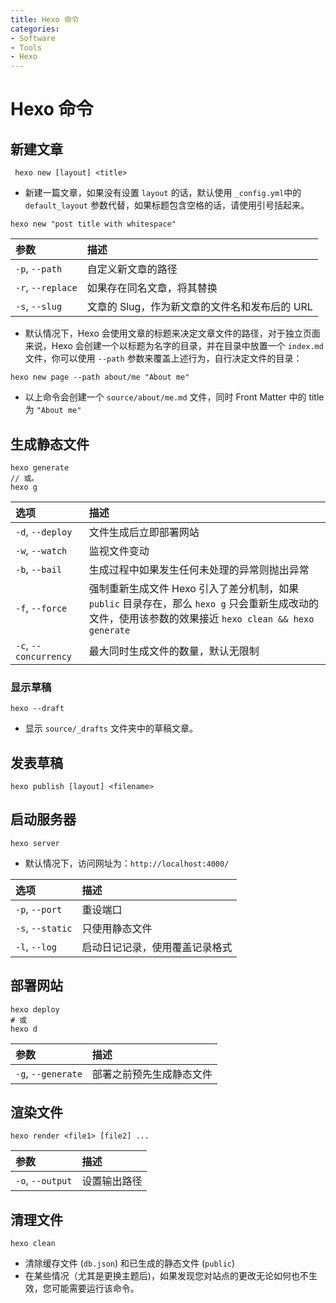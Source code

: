 ```yaml
---
title: Hexo 命令
categories:
- Software
- Tools
- Hexo
---
```

# Hexo 命令

## 新建文章

```
 hexo new [layout] <title>
```

- 新建一篇文章，如果没有设置 `layout` 的话，默认使用 `_config.yml`中的 `default_layout` 参数代替，如果标题包含空格的话，请使用引号括起来。

```
hexo new "post title with whitespace"
```

| 参数              | 描述                                         |
| :---------------- | :------------------------------------------- |
| `-p`, `--path`    | 自定义新文章的路径                           |
| `-r`, `--replace` | 如果存在同名文章，将其替换                    |
| `-s`, `--slug`    | 文章的 Slug，作为新文章的文件名和发布后的 URL |

- 默认情况下，Hexo 会使用文章的标题来决定文章文件的路径，对于独立页面来说，Hexo 会创建一个以标题为名字的目录，并在目录中放置一个 `index.md` 文件，你可以使用 `--path` 参数来覆盖上述行为，自行决定文件的目录：

```
hexo new page --path about/me "About me"
```

- 以上命令会创建一个 `source/about/me.md` 文件，同时 Front Matter 中的 title 为 `"About me"`

## 生成静态文件

```
hexo generate
// 或。
hexo g
```

| 选项                  | 描述                                                         |
| :-------------------- | :----------------------------------------------------------- |
| `-d`, `--deploy`      | 文件生成后立即部署网站                                       |
| `-w`, `--watch`       | 监视文件变动                                                 |
| `-b`, `--bail`        | 生成过程中如果发生任何未处理的异常则抛出异常                 |
| `-f`, `--force`       | 强制重新生成文件 Hexo 引入了差分机制，如果 `public` 目录存在，那么 `hexo g` 只会重新生成改动的文件，使用该参数的效果接近 `hexo clean && hexo generate` |
| `-c`, `--concurrency` | 最大同时生成文件的数量，默认无限制                            |

### 显示草稿

```
hexo --draft
```

- 显示 `source/_drafts` 文件夹中的草稿文章。

## 发表草稿

```
hexo publish [layout] <filename>
```

## 启动服务器

```
hexo server
```

- 默认情况下，访问网址为：`http://localhost:4000/`

| 选项             | 描述                          |
| :--------------- | :---------------------------- |
| `-p`, `--port`   | 重设端口                      |
| `-s`, `--static` | 只使用静态文件                |
| `-l`, `--log`    | 启动日记记录，使用覆盖记录格式 |

## 部署网站

```
hexo deploy
# 或
hexo d
```

| 参数               | 描述                     |
| :----------------- | :----------------------- |
| `-g`, `--generate` | 部署之前预先生成静态文件 |

## 渲染文件

```
hexo render <file1> [file2] ...
```

| 参数             | 描述         |
| :--------------- | :----------- |
| `-o`, `--output` | 设置输出路径 |

## 清理文件

```
hexo clean
```

- 清除缓存文件 (`db.json`) 和已生成的静态文件 (`public`)
- 在某些情况（尤其是更换主题后)，如果发现您对站点的更改无论如何也不生效，您可能需要运行该命令。
